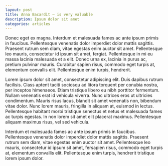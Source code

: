 ```yaml
---
layout: post
title: Anna Bacardit – is very valuable
description: Ipsum dolor sit amet
categories: articles
---
```


Donec eget ex magna. Interdum et malesuada fames ac ante ipsum primis in faucibus. Pellentesque venenatis dolor imperdiet dolor mattis sagittis. 
Praesent rutrum sem diam, vitae egestas enim auctor sit amet. Pellentesque leo mauris, consectetur id ipsum sit amet, fergiat. 
Pellentesque in mi eu massa lacinia malesuada et a elit. Donec urna ex, lacinia in purus ac, pretium pulvinar mauris. 
Curabitur sapien risus, commodo eget turpis at, elementum convallis elit. Pellentesque enim turpis, hendrerit.

Lorem ipsum dolor sit amet, consectetur adipiscing elit. Duis dapibus rutrum facilisis. 
Class aptent taciti sociosqu ad litora torquent per conubia nostra, per inceptos himenaeos. Etiam tristique libero eu nibh porttitor fermentum. 
Nullam venenatis erat id vehicula viverra. Nunc ultrices eros ut ultricies condimentum. 
Mauris risus lacus, blandit sit amet venenatis non, bibendum vitae dolor. Nunc lorem mauris, fringilla in aliquam at, euismod in lectus. 
Pellentesque habitant morbi tristique senectus et netus et malesuada fames ac turpis egestas. In non lorem sit amet elit placerat maximus. 
Pellentesque aliquam maximus risus, vel sed vehicula.

Interdum et malesuada fames ac ante ipsum primis in faucibus. Pellentesque venenatis dolor imperdiet dolor mattis sagittis. 
Praesent rutrum sem diam, vitae egestas enim auctor sit amet. Pellentesque leo mauris, consectetur id ipsum sit amet, fersapien risus, commodo eget turpis at, elementum convallis elit. 
Pellentesque enim turpis, hendrerit tristique lorem ipsum dolor.